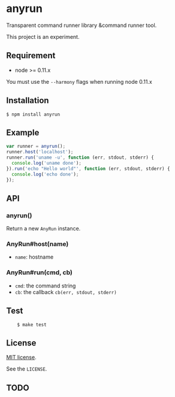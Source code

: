# anyrun

Transparent command runner library &command runner tool.

This project is an experiment.


## Requirement

- node >= 0.11.x

You must use the `--harmony` flags when running node 0.11.x


## Installation

```
$ npm install anyrun
```

## Example

```javascript
var runner = anyrun();
runner.host('localhost');
runner.run('uname -u', function (err, stdout, stderr) {
  console.log('uname done');
}).run('echo "Hello world"', function (err, stdout, stderr) {
  console.log('echo done');
});
```

## API

### anyrun()

Return a new `AnyRun` instance.

### AnyRun#host(name)

- `name`: hostname

### AnyRun#run(cmd, cb)

- `cmd`: the command string
- `cb`: the callback `cb(err, stdout, stderr)`


## Test

```
    $ make test
```

## License

[MIT license](http://www.opensource.org/licenses/mit-license.php).

See the `LICENSE`.


## TODO


